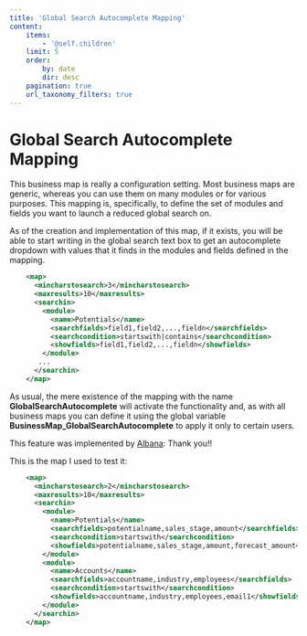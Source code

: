 ```yaml
---
title: 'Global Search Autocomplete Mapping'
content:
    items:
        - '@self.children'
    limit: 5
    order:
        by: date
        dir: desc
    pagination: true
    url_taxonomy_filters: true
---
```


Global Search Autocomplete Mapping
==================================

This business map is really a configuration setting. Most business maps
are generic, whereas you can use them on many modules or for various
purposes. This mapping is, specifically, to define the set of modules
and fields you want to launch a reduced global search on.

As of the creation and implementation of this map, if it exists, you
will be able to start writing in the global search text box to get an
autocomplete dropdown with values that it finds in the modules and
fields defined in the mapping.
```xml
    <map>
      <mincharstosearch>3</mincharstosearch>
      <maxresults>10</maxresults>
      <searchin>
        <module>
          <name>Potentials</name>
          <searchfields>field1,field2,...,fieldn</searchfields>
          <searchcondition>startswith|contains</searchcondition>
          <showfields>field1,field2,...,fieldn</showfields>
        </module>
       ...
      </searchin>
    </map>
```
As usual, the mere existence of the mapping with the name
**GlobalSearchAutocomplete** will activate the functionality and, as
with all business maps you can define it using the global variable
**BusinessMap\_GlobalSearchAutocomplete** to apply it only to certain
users.

This feature was implemented by
[Albana](https://github.com/AlbanaCelepija): Thank you!!

This is the map I used to test it:
```xml
    <map>
      <mincharstosearch>2</mincharstosearch>
      <maxresults>10</maxresults>
      <searchin>
        <module>
          <name>Potentials</name>
          <searchfields>potentialname,sales_stage,amount</searchfields>
          <searchcondition>startswith</searchcondition>
          <showfields>potentialname,sales_stage,amount,forecast_amount</showfields>
        </module>
        <module>
          <name>Accounts</name>
          <searchfields>accountname,industry,employees</searchfields>
          <searchcondition>startswith</searchcondition>
          <showfields>accountname,industry,employees,email1</showfields>
        </module>
      </searchin>
    </map>
```